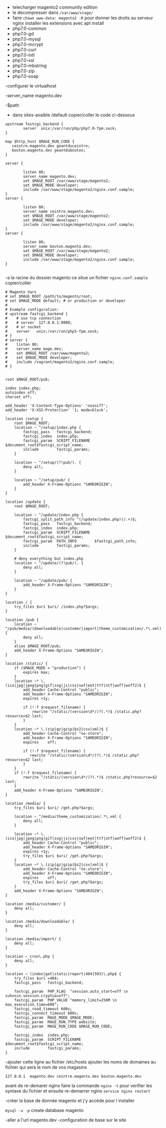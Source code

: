 - telecharger magento2 community edition 
- le decompresser dans `/var/www/stage/`
- faire `chown www-data: magento2 -R` pour donner les droits au serveur nginx 
installer les extensions avec apt install
- php7.0-common
-  php7.0-gd 
-  php7.0-mysql
- php7.0-mcrypt 
-  php7.0-curl
-   php7.0-intl 
-  php7.0-xsl
-  php7.0-mbstring
-  php7.0-zip 
- php7.0-soap






-configurer le virtualhost     

-server_name magento.dev 
    
-$path 

- dans sites-avaible /default copier/coller le code ci-dessous
```
upstream fastcgi_backend {
        server  unix:/var/run/php/php7.0-fpm.sock;
}

map $http_host $MAGE_RUN_CODE {
   ceintre.magento.dev geantduceintre;
   bouton.magento.dev geantdubouton;
}

server {

        listen 80;
        server_name magento.dev;
        set $MAGE_ROOT /var/www/stage/magento2;
        set $MAGE_MODE developer;
        include /var/www/stage/magento2/nginx.conf.sample;
}
server {

        listen 80;
        server_name ceintre.magento.dev;
        set $MAGE_ROOT /var/www/stage/magento2;
        set $MAGE_MODE developer;
        include /var/www/stage/magento2/nginx.conf.sample;
}
server {

        listen 80;
        server_name bouton.magento.dev;
        set $MAGE_ROOT /var/www/stage/magento2;
        set $MAGE_MODE developer;
        include /var/www/stage/magento2/nginx.conf.sample;
}


```

-a la racine du dossier magento ce situe un fichier `nginx.conf.sample` copier/coller 

```
# Magento Vars
# set $MAGE_ROOT /path/to/magento/root;
# set $MAGE_MODE default; # or production or developer
#
# Example configuration:
# upstream fastcgi_backend {
#    # use tcp connection
#    # server  127.0.0.1:9000;
#    # or socket
#    server   unix:/var/run/php5-fpm.sock;
# }
# server {
#    listen 80;
#    server_name mage.dev;
#    set $MAGE_ROOT /var/www/magento2;
#    set $MAGE_MODE developer;
#    include /vagrant/magento2/nginx.conf.sample;
# }


root $MAGE_ROOT/pub;

index index.php;
autoindex off;
charset off;

add_header 'X-Content-Type-Options' 'nosniff';
add_header 'X-XSS-Protection' '1; mode=block';

location /setup {
    root $MAGE_ROOT;
    location ~ ^/setup/index.php {
        fastcgi_pass   fastcgi_backend;
        fastcgi_index  index.php;
        fastcgi_param  SCRIPT_FILENAME  $document_root$fastcgi_script_name;
        include        fastcgi_params;
    }

    location ~ ^/setup/(?!pub/). {
        deny all;
    }

    location ~ ^/setup/pub/ {
        add_header X-Frame-Options "SAMEORIGIN";
    }
}

location /update {
    root $MAGE_ROOT;

    location ~ ^/update/index.php {
        fastcgi_split_path_info ^(/update/index.php)(/.+)$;
        fastcgi_pass   fastcgi_backend;
        fastcgi_index  index.php;
        fastcgi_param  SCRIPT_FILENAME  $document_root$fastcgi_script_name;
        fastcgi_param  PATH_INFO        $fastcgi_path_info;
        include        fastcgi_params;
    }

    # deny everything but index.php
    location ~ ^/update/(?!pub/). {
        deny all;
    }

    location ~ ^/update/pub/ {
        add_header X-Frame-Options "SAMEORIGIN";
    }
}

location / {
    try_files $uri $uri/ /index.php?$args;
}

location /pub {
    location ~ ^/pub/media/(downloadable|customer|import|theme_customization/.*\.xml) {
        deny all;
    }
    alias $MAGE_ROOT/pub;
    add_header X-Frame-Options "SAMEORIGIN";
}

location /static/ {
    if ($MAGE_MODE = "production") {
        expires max;
    }
    location ~* \.(ico|jpg|jpeg|png|gif|svg|js|css|swf|eot|ttf|otf|woff|woff2)$ {
        add_header Cache-Control "public";
        add_header X-Frame-Options "SAMEORIGIN";
        expires +1y;

        if (!-f $request_filename) {
            rewrite ^/static/(version\d*/)?(.*)$ /static.php?resource=$2 last;
        }
    }
    location ~* \.(zip|gz|gzip|bz2|csv|xml)$ {
        add_header Cache-Control "no-store";
        add_header X-Frame-Options "SAMEORIGIN";
        expires    off;

        if (!-f $request_filename) {
           rewrite ^/static/(version\d*/)?(.*)$ /static.php?resource=$2 last;
        }
    }
    if (!-f $request_filename) {
        rewrite ^/static/(version\d*/)?(.*)$ /static.php?resource=$2 last;
    }
    add_header X-Frame-Options "SAMEORIGIN";
}

location /media/ {
    try_files $uri $uri/ /get.php?$args;

    location ~ ^/media/theme_customization/.*\.xml {
        deny all;
    }

    location ~* \.(ico|jpg|jpeg|png|gif|svg|js|css|swf|eot|ttf|otf|woff|woff2)$ {
        add_header Cache-Control "public";
        add_header X-Frame-Options "SAMEORIGIN";
        expires +1y;
        try_files $uri $uri/ /get.php?$args;
    }
    location ~* \.(zip|gz|gzip|bz2|csv|xml)$ {
        add_header Cache-Control "no-store";
        add_header X-Frame-Options "SAMEORIGIN";
        expires    off;
        try_files $uri $uri/ /get.php?$args;
    }
    add_header X-Frame-Options "SAMEORIGIN";
}

location /media/customer/ {
    deny all;
}

location /media/downloadable/ {
    deny all;
}

location /media/import/ {
    deny all;
}

location ~ cron\.php {
    deny all;
}

location ~ (index|get|static|report|404|503)\.php$ {
    try_files $uri =404;
    fastcgi_pass   fastcgi_backend;

    fastcgi_param  PHP_FLAG  "session.auto_start=off \n suhosin.session.cryptua=off";
    fastcgi_param  PHP_VALUE "memory_limit=256M \n max_execution_time=600";
    fastcgi_read_timeout 600s;
    fastcgi_connect_timeout 600s;
    fastcgi_param  MAGE_MODE $MAGE_MODE;
    fastcgi_param  MAGE_RUN_TYPE website;
    fastcgi_param  MAGE_RUN_CODE $MAGE_RUN_CODE;

    fastcgi_index  index.php;
    fastcgi_param  SCRIPT_FILENAME  $document_root$fastcgi_script_name;
    include        fastcgi_params;
}
```

-ajouter cette ligne au fichier /etc/hosts ajouter les noms de domaines au fichier  qui sera le nom de vos magasins
``` 
127.0.0.1  magento.dev ceintre.magento.dev bouton.magento.dev
```
avant de re-demarer nginx faire la commande `nginx -t` pour verifier les syntaxe du fichier et ensuite re-demarrer nginx `service nginx restart`


-créer la base de donnée magento et j'y accède pour l installer 

`mysql -u -p`
create database magento 



-aller a l'url magento.dev
-configuration de base sur le site 





 
